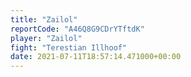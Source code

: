 ```yaml
---
title: "Zailol"
reportCode: "A46Q8G9CDrYTftdK"
player: "Zailol"
fight: "Terestian Illhoof"
date: 2021-07-11T18:57:14.471000+00:00
---
```

